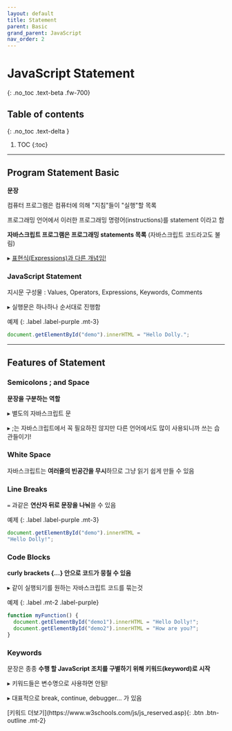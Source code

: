 ```yaml
---
layout: default
title: Statement
parent: Basic
grand_parent: JavaScript
nav_order: 2
---
```


# JavaScript Statement
{: .no_toc .text-beta .fw-700}

## Table of contents
{: .no_toc .text-delta }

1. TOC
{:toc}

---

## Program Statement Basic

**문장**

컴퓨터 프로그램은 컴퓨터에 의해 "지침"들이 "실행"할 목록

프로그래밍 언어에서 이러한 프로그래밍 명령어(instructions)를 statement 이라고 함

**자바스크립트 프로그램은 프로그래밍 statements 목록** (자바스크립트 코드라고도 불림)

&#9656; [표현식(Expressions)과 다른 개념임!](https://velog.io/@jakeseo_me/%EC%9E%90%EB%B0%94%EC%8A%A4%ED%81%AC%EB%A6%BD%ED%8A%B8-%EA%B0%9C%EB%B0%9C%EC%9E%90%EB%9D%BC%EB%A9%B4-%EC%95%8C%EC%95%84%EC%95%BC-%ED%95%A0-33%EA%B0%80%EC%A7%80-%EA%B0%9C%EB%85%90-7-%ED%91%9C%ED%98%84%EC%8B%9D%EA%B3%BC-%EB%AC%B8Statement-%EB%B2%88%EC%97%AD-2xjuhvbal7)

### JavaScript Statement

지시문 구성물 : Values, Operators, Expressions, Keywords, Comments

&#9656; 실행문은 하나하나 순서대로 진행함

예제
{: .label .label-purple .mt-3}
```js
document.getElementById("demo").innerHTML = "Hello Dolly.";
```

---

## Features of Statement

### Semicolons ; and Space

**문장을 구분하는 역할**

&#9656; 별도의 자바스크립트 문

&#9656; ;는 자바스크립트에서 꼭 필요하진 않지만 다른 언어에서도 많이 사용되니까 쓰는 습관들이기!

### White Space

자바스크립트는 **여러줄의 빈공간을 무시**하므로 그냥 읽기 쉽게 만들 수 있음

### Line Breaks

`=` 과같은 **연산자 뒤로 문장을 나눠**쓸 수 있음

예제
{: .label .label-purple .mt-3}
```js
document.getElementById("demo").innerHTML =
"Hello Dolly!";
```

### Code Blocks

**curly brackets {...} 안으로 코드가 뭉칠 수 있음**

&#9656; 같이 실행되기를 원하는 자바스크립트 코드를 묶는것

예제
{: .label .mt-2 .label-purple}
```js
function myFunction() {
  document.getElementById("demo1").innerHTML = "Hello Dolly!";
  document.getElementById("demo2").innerHTML = "How are you?";
}
```

### Keywords

문장은 종종 **수행 할 JavaScript 조치를 구별하기 위해 키워드(keyword)로 시작**

&#9656; 키워드들은 변수명으로 사용하면 안됨!

&#9656; 대표적으로 break, continue, debugger... 가 있음

<span class="fs-2">
[키워드 더보기](https://www.w3schools.com/js/js_reserved.asp){: .btn  .btn-outline .mt-2}
</span>

